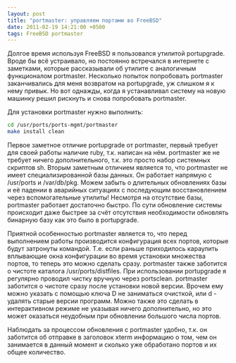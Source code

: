 ```yaml
---
layout: post
title: "portmaster: управляем портами во FreeBSD"
date: 2011-02-19 14:21:00 +0500
tags: FreeBSD portmaster
---
```

Долгое время используя FreeBSD я пользовался утилитой portupgrade. Вроде бы всё устраивало, но постоянно встречался в интернете с заметками, которые рассказывали об утилите с аналогичным функционалом portmaster. Несколько попыток попробовать portmaster заканчивались для меня возвратом на portupgrade, уж слишком я к нему привык. Но вот однажды, когда я устанавливал систему на новую машинку решил рискнуть и снова попробовать portmaster.

Для установки portmaster нужно выполнить:
```bash
cd /usr/ports/ports-mgmt/portmaster
make install clean
```
Первое заметное отличие portupgrade от portmaster, первый требует для своей работы наличие ruby, т.к. написан на нём. portmaster же не требует ничего дополнительного, т.к. это просто набор системных скриптов sh. Вторым заметным отличием является то, что portmaster не имеет специализированной базы данных. Он работает напрямую с /usr/ports и /var/db/pkg. Можем забыть о длительных обновлениях базы и её падении в аварийных ситуациях с последующим восстановлением через вспомогательные утилиты! Несмотря на отсутствие базы, portmaster работает достаточно быстро. По сути обновление системы происходит даже быстрее за счёт отсутствия необходимости обновлять бинарную базу как это было в portupgrade.

Приятной особенностью portmaster является то, что перед выполнением работы производится конфигурация всех портов, которые будут затронуты командой. Т.е. если раньше приходилось караулить вплывающие окна конфигурации во время установки множества портов, то теперь это можно сделать сразу. portmaster также заботится о чистоте каталога /usr/ports/distfiles. При использовании portupgrade я регулярно проводил чистку вручную через portsclean. portmaster заботится о чистоте сразу после установки новой версии. Врочем ему можно указать с помощью ключа D не заниматься очисткой, или d - удалять старые версии программ. Можно также это сделать в интерактивном режиме не указывая ничего дополнительно, но это может оказаться неудобным при обновлении большого числа портов.

Наблюдать за процессом обновления с portmaster удобно, т.к. он заботится об отправке в заголовок xterm информацию о том, чем он занимается в данный момент и сколько уже обработано портов и их общее количество.
